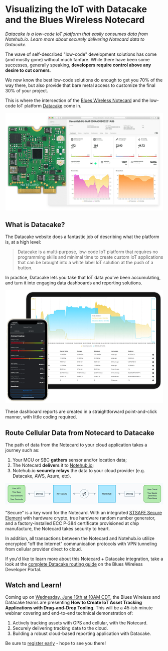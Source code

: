 # Visualizing the IoT with Datacake and the Blues Wireless Notecard

*Datacake is a low-code IoT platform that easily consumes data from Notehub.io. Learn more about securely delivering Notecard data to Datacake.*

The wave of self-described "low-code" development solutions has come (and mostly gone) without much fanfare. While there have been some successes, generally speaking, **developers require control above any desire to cut corners**.

We now know the best low-code solutions do enough to get you 70% of the way there, but also provide that bare metal access to customize the final 30% of your project.

This is where the intersection of the [Blues Wireless Notecard](https://blues.io/products/) and the low-code IoT platform [Datacake](https://datacake.co/low-code-iot-platform) come in.

![blues wireless notecard and datacake](notecard-datacake.png)

## What is Datacake?

The Datacake website does a fantastic job of describing what the platform is, at a high level:

> Datacake is a multi-purpose, low-code IoT platform that requires no programming skills and minimal time to create custom IoT applications that can be brought into a white label IoT solution at the push of a button.

In practice, Datacake lets you take that IoT data you've been accumulating, and turn it into engaging data dashboards and reporting solutions.

![example mobile and desktop datacake dashboards](datacake-dashboard.png)

These dashboard reports are created in a straightforward point-and-click manner, with little coding required.

## Route Cellular Data from Notecard to Datacake

The path of data from the Notecard to your cloud application takes a journey such as:

1. Your MCU or SBC **gathers** sensor and/or location data;
2. The Notecard **delivers** it to [Notehub.io](https://blues.io/services/);
3. Notehub.io **securely relays** the data to your cloud provider (e.g. Datacake, AWS, Azure, etc).

![notecard to notehub diagram](notecard-notehub-diagram.png)

"Secure" is a key word for the Notecard. With an integrated [STSAFE Secure Element](https://www.st.com/en/secure-mcus/stsafe-a100.html) with hardware crypto, true hardware random number generator, and a factory-installed ECC P-384 certificate provisioned at chip manufacture, the Notecard takes security to heart.

In addition, all transactions between the Notecard and Notehub.io utilize encrypted "off the Internet" communication protocols with VPN tunneling from cellular provider direct to cloud.

If you'd like to learn more about this Notecard + Datacake integration, take a look at the [complete Datacake routing guide](https://dev.blues.io/build/tutorials/route-tutorial/datacake/) on the Blues Wireless Developer Portal.

## Watch and Learn!

Coming up on [Wednesday, June 16th at 10AM CDT](https://attendee.gotowebinar.com/register/6163880192701280783?source=blues-blog), the Blues Wireless and Datacake teams are presenting **How to Create IoT Asset Tracking Applications with Drag-and-Drop Tooling**. This will be a 45-ish minute webinar covering and end-to-end technical demonstration of:

1. Actively tracking assets with GPS and cellular, with the Notecard.
2. Securely delivering tracking data to the cloud.
3. Building a robust cloud-based reporting application with Datacake.

Be sure to [register early](https://attendee.gotowebinar.com/register/6163880192701280783?source=blues-blog) - hope to see you there!